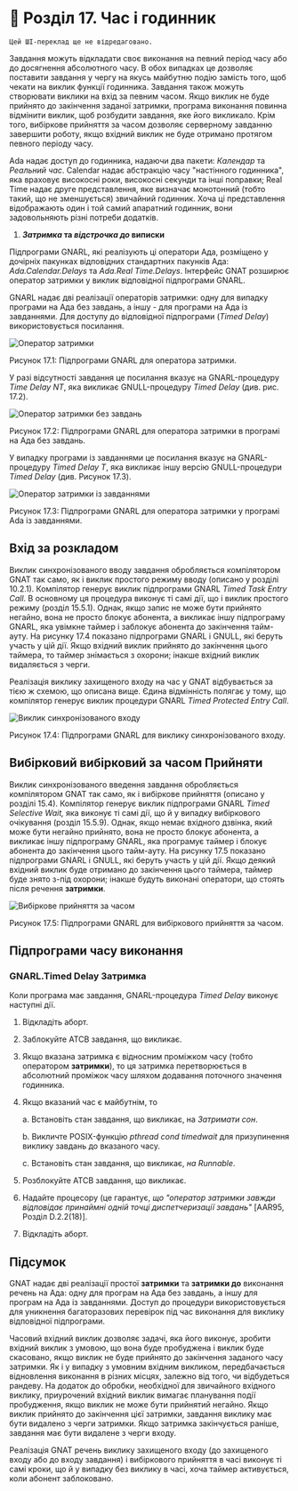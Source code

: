 # 🤖 Розділ 17. Час і годинник

```{note}
Цей ШІ-переклад ще не відредаговано.
```

Завдання можуть відкладати своє виконання на певний період часу або до
досягнення абсолютного часу. В обох випадках це дозволяє поставити
завдання у чергу на якусь майбутню подію замість того, щоб чекати на
виклик функції годинника. Завдання також можуть створювати виклики на
вхід за певним часом. Якщо виклик не буде прийнято до закінчення
заданої затримки, програма виконання повинна відмінити виклик, щоб
розбудити завдання, яке його викликало. Крім того, вибіркове прийняття
за часом дозволяє серверному завданню завершити роботу, якщо вхідний
виклик не буде отримано протягом певного періоду часу.

Ada надає доступ до годинника, надаючи два пакети: *Календар* та
*Реальний час*. Calendar надає абстракцію часу \"настінного
годинника\", яка враховує високосні роки, високосні секунди та інші
поправки; Real Time надає друге представлення, яке визначає монотонний
(тобто такий, що не зменшується) звичайний годинник. Хоча ці
представлення відображають один і той самий апаратний годинник, вони
задовольняють різні потреби додатків.

1.  ***Затримка* та *відстрочка до* виписки**

Підпрограми GNARL, які реалізують ці оператори Ада, розміщено у
дочірніх пакунках відповідних стандартних пакунків Ада:
*Ada.Calendar.Delays* та *Ada.Real Time.Delays*. Інтерфейс GNAT
розширює оператор затримки у виклик відповідної підпрограми GNARL.

GNARL надає дві реалізації операторів затримки: одну для випадку
програми на Ада без завдань, а іншу - для програми на Ада із
завданнями. Для доступу до відповідної підпрограми (*Timed Delay*)
використовується посилання.

![Оператор затримки](f17_1.png)

Рисунок 17.1: Підпрограми GNARL для оператора затримки.

У разі відсутності завдання це посилання вказує на GNARL-процедуру
*Time Delay NT*, яка викликає GNULL-процедуру *Timed Delay* (див. рис.
17.2).

![Оператор затримки без завдань](f17_2.png)

Рисунок 17.2: Підпрограми GNARL для оператора затримки в програмі
на Ада без завдань.

У випадку програми із завданнями це посилання вказує на
GNARL-процедуру *Timed Delay T*, яка викликає іншу версію
GNULL-процедури *Timed Delay* (див. Рисунок 17.3).

![Оператор затримки із завданнями](f17_3.png)

Рисунок 17.3: Підпрограми GNARL для оператора затримки у програмі Ada
із завданнями.

## Вхід за розкладом

Виклик синхронізованого вводу завдання обробляється компілятором GNAT
так само, як і виклик простого режиму вводу (описано у розділі
10.2.1). Компілятор генерує виклик підпрограми GNARL *Timed Task Entry
Call*. В основному ця процедура виконує ті самі дії, що і виклик
простого режиму (розділ 15.5.1). Однак, якщо запис не може бути
прийнято негайно, вона не просто блокує абонента, а викликає іншу
підпрограму GNARL, яка увімкне таймер і заблокує абонента до
закінчення тайм-ауту. На рисунку 17.4 показано підпрограми GNARL і
GNULL, які беруть участь у цій дії. Якщо вхідний виклик прийнято до
закінчення цього таймера, то таймер знімається з охорони; інакше
вхідний виклик видаляється з черги.

Реалізація виклику захищеного входу на час у GNAT відбувається за тією
ж схемою, що описана вище. Єдина відмінність полягає у тому, що
компілятор генерує виклик процедури GNARL *Timed Protected Entry
Call*.

![Виклик синхронізованого входу](f17_4.png)

Рисунок 17.4: Підпрограми GNARL для виклику синхронізованого входу.

## Вибірковий вибірковий за часом Прийняти

Виклик синхронізованого введення завдання обробляється компілятором
GNAT так само, як і вибіркове прийняття (описано у розділі 15.4).
Компілятор генерує виклик підпрограми GNARL *Timed Selective Wait,*
яка виконує ті самі дії, що й у випадку вибіркового очікування (розділ
15.5.9). Однак, якщо немає вхідного дзвінка, який може бути негайно
прийнято, вона не просто блокує абонента, а викликає іншу підпрограму
GNARL, яка програмує таймер і блокує абонента до закінчення цього
тайм-ауту. На рисунку 17.5 показано підпрограми GNARL і GNULL, які
беруть участь у цій дії. Якщо деякий вхідний виклик буде отримано до
закінчення цього таймера, таймер буде знято з-під охорони; інакше
будуть виконані оператори, що стоять після речення **затримки**.

![Вибіркове прийняття за часом](f17_5.png)

Рисунок 17.5: Підпрограми GNARL для вибіркового прийняття за часом.

## Підпрограми часу виконання

### GNARL.Timed Delay Затримка

Коли програма має завдання, GNARL-процедура *Timed Delay* виконує
наступні дії.

1.  Відкладіть аборт.

2.  Заблокуйте ATCB завдання, що викликає.

3.  Якщо вказана затримка є відносним проміжком часу (тобто оператором
    **затримки**), то ця затримка перетворюється в абсолютний проміжок
    часу шляхом додавання поточного значення годинника.

4.  Якщо вказаний час є майбутнім, то

    a.  Встановіть стан завдання, що викликає, на *Затримати сон*.

    b.  Викличте POSIX-функцію *pthread cond timedwait* для призупинення
    виклику завдань до вказаного часу.

    c.  Встановіть стан завдання, що викликає, *на Runnable*.

5.  Розблокуйте ATCB завдання, що викликає.

6.  Надайте процесору (це гарантує, *що \"оператор затримки завжди
    відповідає принаймні одній точці диспетчеризації завдань\"*
    \[AAR95, Розділ D.2.2(18)\].

7.  Відкладіть аборт.

## Підсумок

GNAT надає дві реалізації простої **затримки** та **затримки до**
виконання речень на Ада: одну для програм на Ада без завдань, а іншу
для програм на Ада із завданнями. Доступ до процедури використовується
для уникнення багаторазових перевірок під час виконання для виклику
відповідної підпрограми.

Часовий вхідний виклик дозволяє задачі, яка його виконує, зробити
вхідний виклик з умовою, що вона буде пробуджена і виклик буде
скасовано, якщо виклик не буде прийнято до закінчення заданого часу
затримки. Як і у випадку з умовним вхідним викликом, передбачається
відновлення виконання в різних місцях, залежно від того, чи
відбудеться рандеву. На додаток до обробки, необхідної для звичайного
вхідного виклику, приурочений вхідний виклик вимагає планування події
пробудження, якщо виклик не може бути прийнятий негайно. Якщо виклик
прийнято до закінчення цієї затримки, завдання виклику має бути
видалено з черги затримки. Якщо затримка закінчується раніше, завдання
має бути видалене з черги входу.

Реалізація GNAT речень виклику захищеного входу (до захищеного входу
або до входу завдання) і вибіркового прийняття в часі виконує ті самі
кроки, що й у випадку без виклику в часі, хоча таймер активується,
коли абонент заблоковано.

